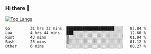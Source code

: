 ### Hi there 👋

<!--
**3Xpl0it3r/3Xpl0it3r** is a ✨ _special_ ✨ repository because its `README.md` (this file) appears on your GitHub profile.

Here are some ideas to get you started:

- 🔭 I’m currently working on ...
- 🌱 I’m currently learning ...
- 👯 I’m looking to collaborate on ...
- 🤔 I’m looking for help with ...
- 💬 Ask me about ...
- 📫 How to reach me: ...
- 😄 Pronouns: ...
- ⚡ Fun fact: ...
-->


[![Top Langs](https://github-readme-stats.vercel.app/api/top-langs/?username=3Xpl0it3r&layout=compact)](https://github.com/3Xpl0it3r/3Xpl0it3r)

<!--START_SECTION:waka-->

```text
Go         31 hrs 32 mins  █████████████████████░░░░   83.84 %
Lua        4 hrs 44 mins   ███░░░░░░░░░░░░░░░░░░░░░░   12.60 %
Rust       43 mins         ▒░░░░░░░░░░░░░░░░░░░░░░░░   01.94 %
Bash       25 mins         ▒░░░░░░░░░░░░░░░░░░░░░░░░   01.12 %
Other      6 mins          ░░░░░░░░░░░░░░░░░░░░░░░░░   00.27 %
```

<!--END_SECTION:waka-->
